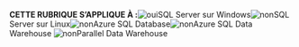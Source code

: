 <Token>**CETTE RUBRIQUE S’APPLIQUE À :**![oui](media/yes.png)SQL Server sur Windows![non](media/no.png)SQL Server sur Linux![non](media/no.png)Azure SQL Database![non](media/no.png)Azure SQL Data Warehouse ![non](media/no.png)Parallel Data Warehouse </Token>